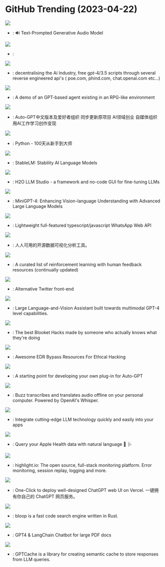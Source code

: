 # GitHub Trending (2023-04-22)

![](https://img.shields.io/badge/Python-New%202-green?style=flat-square&logo=appveyor)
- [](https://github.comundefined): 🔊 Text-Prompted Generative Audio Model

![](https://img.shields.io/badge/Python-New%20388-green?style=flat-square&logo=appveyor)
- [](https://github.comundefined): 

![](https://img.shields.io/badge/Python-New%20420-green?style=flat-square&logo=appveyor)
- [](https://github.comundefined): decentralising the Ai Industry, free gpt-4/3.5 scripts through several reverse engineered api's ( poe.com, phind.com, chat.openai.com etc...)

![](https://img.shields.io/badge/JavaScript-New%2042-green?style=flat-square&logo=appveyor)
- [](https://github.comundefined): A demo of an GPT-based agent existing in an RPG-like environment

![](https://img.shields.io/badge/Python-New%2088-green?style=flat-square&logo=appveyor)
- [](https://github.comundefined): Auto-GPT中文版本及爱好者组织 同步更新原项目 AI领域创业 自媒体组织 用AI工作学习创作变现

![](https://img.shields.io/badge/Python-New%20207-green?style=flat-square&logo=appveyor)
- [](https://github.comundefined): Python - 100天从新手到大师

![](https://img.shields.io/badge/Jupyter%20Notebook-New%201-green?style=flat-square&logo=appveyor)
- [](https://github.comundefined): StableLM: Stability AI Language Models

![](https://img.shields.io/badge/Python-New%20164-green?style=flat-square&logo=appveyor)
- [](https://github.comundefined): H2O LLM Studio - a framework and no-code GUI for fine-tuning LLMs

![](https://img.shields.io/badge/Python-New%20939-green?style=flat-square&logo=appveyor)
- [](https://github.comundefined): MiniGPT-4: Enhancing Vision-language Understanding with Advanced Large Language Models

![](https://img.shields.io/badge/JavaScript-New%2039-green?style=flat-square&logo=appveyor)
- [](https://github.comundefined): Lightweight full-featured typescript/javascript WhatsApp Web API

![](https://img.shields.io/badge/Java-New%2073-green?style=flat-square&logo=appveyor)
- [](https://github.comundefined): 人人可用的开源数据可视化分析工具。

![](https://img.shields.io/badge/none-New%20151-green?style=flat-square&logo=appveyor)
- [](https://github.comundefined): A curated list of reinforcement learning with human feedback resources (continually updated)

![](https://img.shields.io/badge/Nim-New%2020-green?style=flat-square&logo=appveyor)
- [](https://github.comundefined): Alternative Twitter front-end

![](https://img.shields.io/badge/Python-New%20282-green?style=flat-square&logo=appveyor)
- [](https://github.comundefined): Large Language-and-Vision Assistant built towards multimodal GPT-4 level capabilities.

![](https://img.shields.io/badge/HTML-New%2022-green?style=flat-square&logo=appveyor)
- [](https://github.comundefined): The best Blooket Hacks made by someone who actually knows what they're doing

![](https://img.shields.io/badge/none-New%2013-green?style=flat-square&logo=appveyor)
- [](https://github.comundefined): Awesome EDR Bypass Resources For Ethical Hacking

![](https://img.shields.io/badge/Python-New%2033-green?style=flat-square&logo=appveyor)
- [](https://github.comundefined): A starting point for developing your own plug-in for Auto-GPT

![](https://img.shields.io/badge/Python-New%2070-green?style=flat-square&logo=appveyor)
- [](https://github.comundefined): Buzz transcribes and translates audio offline on your personal computer. Powered by OpenAI's Whisper.

![](https://img.shields.io/badge/C%23-New%20227-green?style=flat-square&logo=appveyor)
- [](https://github.comundefined): Integrate cutting-edge LLM technology quickly and easily into your apps

![](https://img.shields.io/badge/Swift-New%20192-green?style=flat-square&logo=appveyor)
- [](https://github.comundefined): Query your Apple Health data with natural language 💬 🩺

![](https://img.shields.io/badge/TypeScript-New%20222-green?style=flat-square&logo=appveyor)
- [](https://github.comundefined): highlight.io: The open source, full-stack monitoring platform. Error monitoring, session replay, logging and more.

![](https://img.shields.io/badge/TypeScript-New%20243-green?style=flat-square&logo=appveyor)
- [](https://github.comundefined): One-Click to deploy well-designed ChatGPT web UI on Vercel. 一键拥有你自己的 ChatGPT 网页服务。

![](https://img.shields.io/badge/TypeScript-New%2097-green?style=flat-square&logo=appveyor)
- [](https://github.comundefined): bloop is a fast code search engine written in Rust.

![](https://img.shields.io/badge/TypeScript-New%20164-green?style=flat-square&logo=appveyor)
- [](https://github.comundefined): GPT4 & LangChain Chatbot for large PDF docs

![](https://img.shields.io/badge/Python-New%20247-green?style=flat-square&logo=appveyor)
- [](https://github.comundefined): GPTCache is a library for creating semantic cache to store responses from LLM queries.

